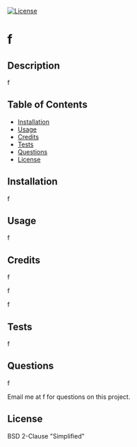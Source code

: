 [![License](https://img.shields.io/badge/License-BSD%202--Clause-orange.svg)](https://opensource.org/licenses/BSD-2-Clause)
# f

## Description

f

## Table of Contents

- [Installation](#Installation)
- [Usage](#Usage)
- [Credits](#Credits)
- [Tests](#Tests)
- [Questions](#Questions)
- [License](#License)


## Installation

f

## Usage

f

## Credits

f

f

f

## Tests

f

## Questions

f

Email me at f for questions on this project.

## License

BSD 2-Clause "Simplified"

   